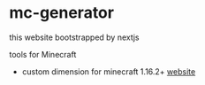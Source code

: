 # mc-generator

this website bootstrapped by nextjs

tools for Minecraft

* custom dimension for minecraft 1.16.2+ [website](https://tools.volcraft.fr/generator/dimensions/)

